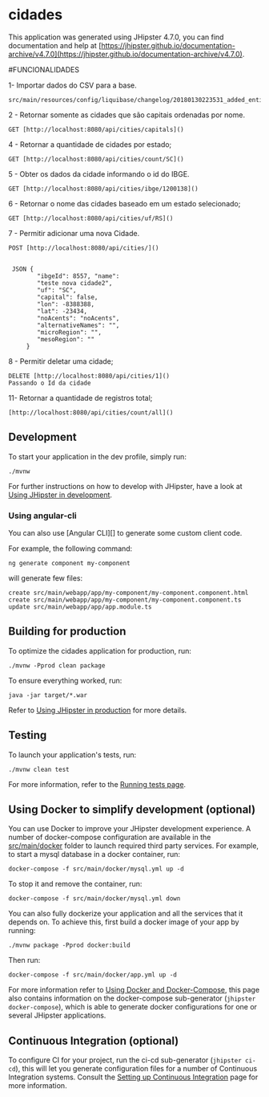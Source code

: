 # cidades
This application was generated using JHipster 4.7.0, you can find documentation and help at [https://jhipster.github.io/documentation-archive/v4.7.0](https://jhipster.github.io/documentation-archive/v4.7.0).


#FUNCIONALIDADES

1- Importar dados do CSV para a base. 

    src/main/resources/config/liquibase/changelog/20180130223531_added_entity_City.xml

2 -  Retornar somente as cidades que são capitais ordenadas por nome.

    GET [http://localhost:8080/api/cities/capitals]()

4 - Retornar a quantidade de cidades por estado;

    GET [http://localhost:8080/api/cities/count/SC]()

5 -  Obter os dados da cidade informando o id do IBGE.

    GET [http://localhost:8080/api/cities/ibge/1200138]()

6 -  Retornar o nome das cidades baseado em um estado selecionado;
    
    GET [http://localhost:8080/api/cities/uf/RS]()

7 - Permitir adicionar uma nova Cidade.
    
    POST [http://localhost:8080/api/cities/]()
 
 
     JSON {
            "ibgeId": 8557, "name": 
            "teste nova cidade2", 
            "uf": "SC",
            "capital": false,
            "lon": -8388388,
            "lat": -23434,
            "noAcents": "noAcents",
            "alternativeNames": "",
            "microRegion": "",
            "mesoRegion": ""
         }

8 - Permitir deletar uma cidade;
    
    DELETE [http://localhost:8080/api/cities/1]()
    Passando o Id da cidade

11- Retornar a quantidade de registros total;
    
    [http://localhost:8080/api/cities/count/all]()

## Development

To start your application in the dev profile, simply run:

    ./mvnw


For further instructions on how to develop with JHipster, have a look at [Using JHipster in development][].

### Using angular-cli

You can also use [Angular CLI][] to generate some custom client code.

For example, the following command:

    ng generate component my-component

will generate few files:

    create src/main/webapp/app/my-component/my-component.component.html
    create src/main/webapp/app/my-component/my-component.component.ts
    update src/main/webapp/app/app.module.ts

## Building for production

To optimize the cidades application for production, run:

    ./mvnw -Pprod clean package

To ensure everything worked, run:

    java -jar target/*.war


Refer to [Using JHipster in production][] for more details.

## Testing

To launch your application's tests, run:

    ./mvnw clean test

For more information, refer to the [Running tests page][].

## Using Docker to simplify development (optional)

You can use Docker to improve your JHipster development experience. A number of docker-compose configuration are available in the [src/main/docker](src/main/docker) folder to launch required third party services.
For example, to start a mysql database in a docker container, run:

    docker-compose -f src/main/docker/mysql.yml up -d

To stop it and remove the container, run:

    docker-compose -f src/main/docker/mysql.yml down

You can also fully dockerize your application and all the services that it depends on.
To achieve this, first build a docker image of your app by running:

    ./mvnw package -Pprod docker:build

Then run:

    docker-compose -f src/main/docker/app.yml up -d

For more information refer to [Using Docker and Docker-Compose][], this page also contains information on the docker-compose sub-generator (`jhipster docker-compose`), which is able to generate docker configurations for one or several JHipster applications.

## Continuous Integration (optional)

To configure CI for your project, run the ci-cd sub-generator (`jhipster ci-cd`), this will let you generate configuration files for a number of Continuous Integration systems. Consult the [Setting up Continuous Integration][] page for more information.

[JHipster Homepage and latest documentation]: https://jhipster.github.io
[JHipster 4.7.0 archive]: https://jhipster.github.io/documentation-archive/v4.7.0

[Using JHipster in development]: https://jhipster.github.io/documentation-archive/v4.7.0/development/
[Using Docker and Docker-Compose]: https://jhipster.github.io/documentation-archive/v4.7.0/docker-compose
[Using JHipster in production]: https://jhipster.github.io/documentation-archive/v4.7.0/production/
[Running tests page]: https://jhipster.github.io/documentation-archive/v4.7.0/running-tests/
[Setting up Continuous Integration]: https://jhipster.github.io/documentation-archive/v4.7.0/setting-up-ci/


